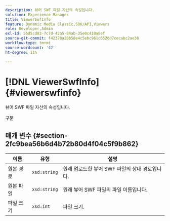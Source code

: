 ```yaml
---
description: 뷰어 SWF 파일 자산의 속성입니다.
solution: Experience Manager
title: ViewerSwfInfo
feature: Dynamic Media Classic,SDK/API,Viewers
role: Developer,Admin
exl-id: 55d5cd83-7c7d-42a5-84ab-35e0c410a8ef
source-git-commit: f42378a20b58e4c5ebc961c6526d7cecabc2ae38
workflow-type: tm+mt
source-wordcount: '42'
ht-degree: 11%

---
```


# [!DNL ViewerSwfInfo]{#viewerswfinfo}

뷰어 SWF 파일 자산의 속성입니다.

구문

## 매개 변수 {#section-2fc9bea56b6d4b72b80d4f04c5f9b862}

| 이름 | 유형 | 설명 |
|---|---|---|
| 원본 경로 | `xsd:string` | 원래 업로드한 뷰어 SWF 파일의 상대 경로입니다. |
| 원본 파일 | `xsd:string` | 원래 뷰어 SWF 파일의 파일 이름입니다. |
| 파일 크기 | `xsd:int` | 파일 크기. |
